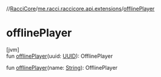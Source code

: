 //[RacciCore](../../index.md)/[me.racci.raccicore.api.extensions](index.md)/[offlinePlayer](offline-player.md)

# offlinePlayer

[jvm]\
fun [offlinePlayer](offline-player.md)(uuid: [UUID](https://docs.oracle.com/javase/8/docs/api/java/util/UUID.html)): OfflinePlayer

fun [offlinePlayer](offline-player.md)(name: [String](https://kotlinlang.org/api/latest/jvm/stdlib/kotlin/-string/index.html)): OfflinePlayer
